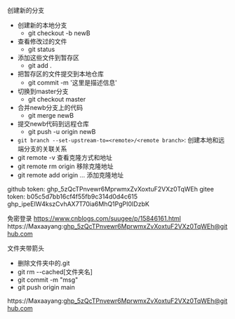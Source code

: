 创建新的分支
- 创建新的本地分支
	- git checkout -b newB
- 查看修改过的文件
	- git status
- 添加这些文件到暂存区
	- git add .
- 把暂存区的文件提交到本地仓库
	- git commit -m '这里是描述信息'
- 切换到master分支
	- git checkout master
- 合并newb分支上的代码
	- git merge newB
- 提交newb代码到远程仓库
	- git push -u origin newB
- `git branch --set-upstream-to=<remote>/<remote branch>`: 创建本地和远端分支的关联关系
- git remote -v 查看克隆方式和地址
- git remote rm origin 移除克隆地址
- git remote add origin ... 添加克隆地址

github token: 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
gitee token: b05c5d7bb16cf4f55fb9c314d0d4c615
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

免密登录
https://www.cnblogs.com/suugee/p/15846161.html
https://Maxaayang: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@github.com

文件夹带箭头
- 删除文件夹中的.git
- git rm --cached[文件夹名]
- git commit -m "msg"
- git push origin main

https://Maxaayang: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@github.com